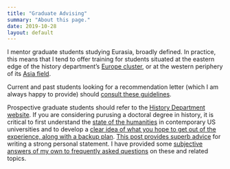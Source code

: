 ```yaml
---
title: "Graduate Advising"
summary: "About this page."
date: 2019-10-28
layout: default
---
```


I mentor graduate students studying Eurasia, broadly defined. In practice, this means that I tend to offer training for students situated at the eastern edge of the history department’s [Europe cluster][1], or at the western periphery of its [Asia field][2]. 

Current and past students looking for a recommendation letter (which I am always happy to provide) should [consult these guidelines][4].

Prospective graduate students should refer to the [History Department website][3]. If you are considering purusing a doctoral degree in history, it is critical to first understand the [state of the humanities](https://www.theatlantic.com/ideas/archive/2018/08/the-humanities-face-a-crisisof-confidence/567565/) in contemporary US universities and to develop a [clear idea of what you hope to get out of the experience, along with a backup plan](https://hcommons.org/deposits/objects/hc:30062/datastreams/CONTENT/content). [This post provides superb advice](https://chrisblattman.com/2022/01/11/phd-applicants-writing-your-statement-of-purpose/) for writing a strong personal statement. I have provided some [subjective answers of my own to frequently asked questions](https://jamespickett.info/doctoral_training_history) on these and related topics.





[1]:	http://www.history.pitt.edu/regional/european-history
[2]:	http://www.history.pitt.edu/regional/asia
[3]:	http://www.history.pitt.edu/graduate/admission-financial-aid
[4]:	http://jamespickett.info/rec_letter_questionnaire